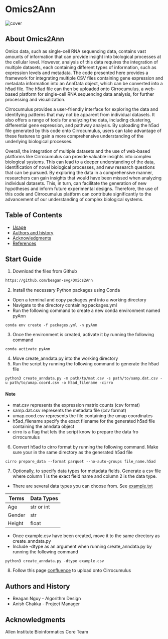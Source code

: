 Omics2Ann
=================================================
![cover](images)

## About Omics2Ann
Omics data, such as single-cell RNA sequencing data, contains vast amounts of information that can provide insight into biological processes at the cellular level. However, analysis of this data requires the integration of multiple datasets, each containing different types of information, such as expression levels and metadata. The code presented here provides a framework for integrating multiple CSV files containing gene expression and metadata information into an AnnData object, which can be converted into a h5ad file. The h5ad file can then be uploaded onto Cirrocumulus, a web-based platform for single-cell RNA sequencing data analysis, for further processing and visualization.

Cirrocumulus provides a user-friendly interface for exploring the data and identifying patterns that may not be apparent from individual datasets. It also offers a range of tools for analyzing the data, including clustering, differential gene expression, and pathway analysis. By uploading the h5ad file generated by this code onto Cirrocumulus, users can take advantage of these features to gain a more comprehensive understanding of the underlying biological processes.

Overall, the integration of multiple datasets and the use of web-based platforms like Cirrocumulus can provide valuable insights into complex biological systems. This can lead to a deeper understanding of the data, identification of novel biological processes, and new research questions that can be pursued. By exploring the data in a comprehensive manner, researchers can gain insights that would have been missed when analyzing individual datasets. This, in turn, can facilitate the generation of new hypotheses and inform future experimental designs. Therefore, the use of this code and Cirrocumulus platform can contribute significantly to the advancement of our understanding of complex biological systems.

Table of Contents
-----------------
* [Usage](#usage)
* [Authors and history](#authors-and-history)
* [Acknowledgments](#acknowledgments)
* [References](#references)

## Start Guide
1. Download the files from Github
```bash
https://github.com/beagan-svg/Omics2Ann
```
2. Install the necessary Python packages using Conda
  - Open a terminal and copy packages.yml into a working directory
  - Navigate to the directory containing packages.yml
  - Run the following command to create a new conda environment named pyAnn
```
conda env create -f packages.yml -n pyAnn
```
3. Once the environment is created, activate it by running the following command
```
conda activate pyAnn
```
4. Move create_anndata.py into the working directory 
5. Run the script by running the following command to generate the h5ad file
```
python3 create_anndata.py -m path/to/mat.csv -s path/to/samp.dat.csv -u path/to/umap.coord.csv -o h5ad_filename -cirro
```
#### Note
- mat.csv represents the expression matrix counts (csv format)
- samp.dat.csv represents the metadata file (csv format)
- umap.cood.csv represents the file containing the umap coordinates
- h5ad_filename specify the exact filename for the generated h5ad file containing the anndata object
- cirro is a flag that lets the script know to prepare the data fro cirrocumulus
6. Convert h5ad to cirro format by running the following command. Make sure your in the same directory as the generated h5ad file
```
cirro prepare_data --format parquet --no-auto-groups file_name.h5ad
```
7. Optionally, to specify data types for metadata fields. Generate a csv file where column 1 is the exact field name and column 2 is the data type.
* There are several data types you can choose from. See [example.txt](https://github.com/beagan-svg/Omics2Ann/blob/main/example.csv)

| Terms         | Data Types    |
| ------------- | ------------- |
| Age           | str or int    |
| Gender        | str           |
| Height        | float         |
* Once example.csv have been created, move it to the same directory as create_anndata.py
* Include -dtype as an argument when running create_anndata.py by running the following command
```
python3 create_anndata.py -dtype example.csv
```
8. Follow this page [confluence](http://confluence.corp.alleninstitute.org/pages/viewpage.action?spaceKey=BIOIN&title=Cirrocumulus) to upload onto Cirrocumulus

## Authors and History

* Beagan Nguy - Algorithm Design
* Anish Chakka - Project Manager

## Acknowledgments

Allen Institute Bioinformatics Core Team

